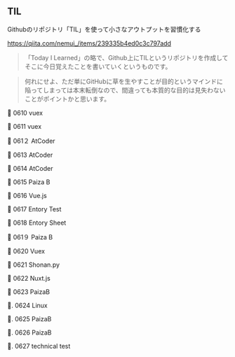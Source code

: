 ## TIL
Githubのリポジトリ「TIL」を使って小さなアウトプットを習慣化する

https://qiita.com/nemui_/items/239335b4ed0c3c797add

>「Today I Learned」の略で、Github上にTILというリポジトリを作成してそこに今日覚えたことを書いていくというものです。

>何れにせよ、ただ単にGitHubに草を生やすことが目的というマインドに陥ってしまっては本末転倒なので、間違っても本質的な目的は見失わないことがポイントかと思います。



:penguin: 0610 vuex

:penguin: 0611 vuex

:penguin: 061２ AtCoder

🐧 0613 AtCoder

🐧 0614 AtCoder

🐧 0615 Paiza B

🐧 0616 Vue.js

🐧 0617 Entory Test

🐧 0618 Entory Sheet

🐧 061９ Paiza B

🐧 0620 Vuex

🐧 0621 Shonan.py

🐧 0622 Nuxt.js

🐧 0623 PaizaB

🐧. 0624 Linux

🐧. 0625 PaizaB

🐧. 0626 PaizaB

🐧. 0627 technical test